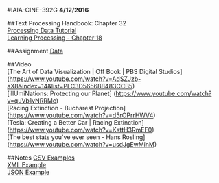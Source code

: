 #IAIA-CINE-392G
**4/12/2016**
  
##Text
Processing Handbook: Chapter 32  
[Processing Data Tutorial](https://processing.org/tutorials/data/)  
[Learning Processing - Chapter 18](http://learningprocessing.com/pdfs/LearningProcessing_2ed_sample_1and18.pdf)  

##Assignment
[Data](../assignment/A10-Data.md)  

##Video  
[The Art of Data Visualization | Off Book | PBS Digital Studios]
(https://www.youtube.com/watch?v=AdSZJzb-aX8&index=14&list=PLC3D565688483CCB5)  
[illUmiNations: Protecting our Planet]
(https://www.youtube.com/watch?v=quVb1vNRRMc)  
[Racing Extinction - Bucharest Projection]
(https://www.youtube.com/watch?v=d5rOPrrHWV4)  
[Tesla: Creating a Better Car | Racing Extinction]
(https://www.youtube.com/watch?v=KsttH3RmEF0)  
[The best stats you've ever seen - Hans Rosling]
(https://www.youtube.com/watch?v=usdJgEwMinM)  

##Notes
[CSV Examples](http://learningprocessing.com/examples/chp18/example-18-03-LoadSaveTable)  
[XML Example](http://learningprocessing.com/examples/chp18/example-18-07-LoadSaveXML)  
[JSON Example](http://learningprocessing.com/examples/chp18/example-18-08-LoadSaveJSON)

